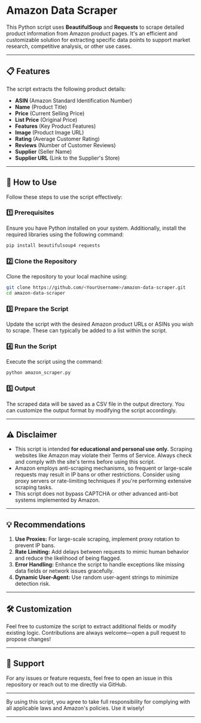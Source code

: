 
# Amazon Data Scraper  

This Python script uses **BeautifulSoup** and **Requests** to scrape detailed product information from Amazon product pages. It's an efficient and customizable solution for extracting specific data points to support market research, competitive analysis, or other use cases.

---

## 📋 Features  

The script extracts the following product details:  
- **ASIN** (Amazon Standard Identification Number)  
- **Name** (Product Title)  
- **Price** (Current Selling Price)  
- **List Price** (Original Price)  
- **Features** (Key Product Features)  
- **Image** (Product Image URL)  
- **Rating** (Average Customer Rating)  
- **Reviews** (Number of Customer Reviews)  
- **Supplier** (Seller Name)  
- **Supplier URL** (Link to the Supplier's Store)  

---

## 🚀 How to Use  

Follow these steps to use the script effectively:  

### 1️⃣ Prerequisites  
Ensure you have Python installed on your system. Additionally, install the required libraries using the following command:  

```bash  
pip install beautifulsoup4 requests  
```  

### 2️⃣ Clone the Repository  
Clone the repository to your local machine using:  

```bash  
git clone https://github.com/<YourUsername>/amazon-data-scraper.git  
cd amazon-data-scraper  
```  

### 3️⃣ Prepare the Script  
Update the script with the desired Amazon product URLs or ASINs you wish to scrape. These can typically be added to a list within the script.  

### 4️⃣ Run the Script  
Execute the script using the command:  

```bash  
python amazon_scraper.py  
```  

### 5️⃣ Output  
The scraped data will be saved as a CSV file in the output directory. You can customize the output format by modifying the script accordingly.  

---

## ⚠️ Disclaimer  

- This script is intended **for educational and personal use only.** Scraping websites like Amazon may violate their Terms of Service. Always check and comply with the site's terms before using this script.  
- Amazon employs anti-scraping mechanisms, so frequent or large-scale requests may result in IP bans or other restrictions. Consider using proxy servers or rate-limiting techniques if you're performing extensive scraping tasks.  
- This script does not bypass CAPTCHA or other advanced anti-bot systems implemented by Amazon.  

---

## 💡 Recommendations  

1. **Use Proxies:** For large-scale scraping, implement proxy rotation to prevent IP bans.  
2. **Rate Limiting:** Add delays between requests to mimic human behavior and reduce the likelihood of being flagged.  
3. **Error Handling:** Enhance the script to handle exceptions like missing data fields or network issues gracefully.  
4. **Dynamic User-Agent:** Use random user-agent strings to minimize detection risk.  

---

## 🛠️ Customization  

Feel free to customize the script to extract additional fields or modify existing logic. Contributions are always welcome—open a pull request to propose changes!  

---

## 📧 Support  

For any issues or feature requests, feel free to open an issue in this repository or reach out to me directly via GitHub.  

---

By using this script, you agree to take full responsibility for complying with all applicable laws and Amazon's policies. Use it wisely!  

---
